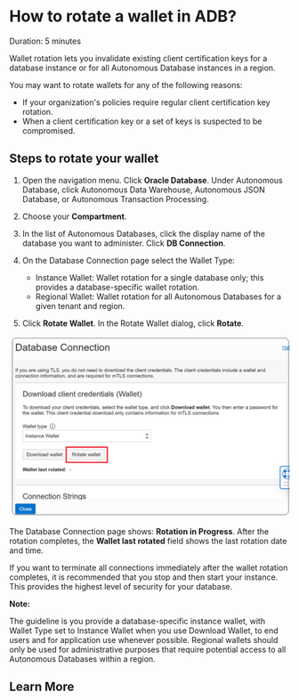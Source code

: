 # How to rotate a wallet in ADB?
Duration: 5 minutes

Wallet rotation lets you invalidate existing client certification keys for a database instance or for all Autonomous Database instances in a region.

You may want to rotate wallets for any of the following reasons:

  * If your organization's policies require regular client certification key rotation.
  * When a client certification key or a set of keys is suspected to be compromised.

## Steps to rotate your wallet
1. Open the navigation menu. Click **Oracle Database**. Under Autonomous Database, click Autonomous Data Warehouse, Autonomous JSON Database, or Autonomous Transaction Processing.
2. Choose your **Compartment**.
3. In the list of Autonomous Databases, click the display name of the database you want to administer. Click **DB Connection**.
4. On the Database Connection page select the Wallet Type:

    * Instance Wallet: Wallet rotation for a single database only; this provides a database-specific wallet rotation.
    * Regional Wallet: Wallet rotation for all Autonomous Databases for a given tenant and region.
5. Click **Rotate Wallet**. In the Rotate Wallet dialog, click **Rotate**.

![Rotate Wallet](images/rotate-wallet.png "Rotate Wallet")

The Database Connection page shows: **Rotation in Progress**. After the rotation completes, the **Wallet last rotated** field shows the last rotation date and time.

If you want to terminate all connections immediately after the wallet rotation completes, it is recommended that you stop and then start your instance. This provides the highest level of security for your database.

**Note:**

The guideline is you provide a database-specific instance wallet, with Wallet Type set to Instance Wallet when you use Download Wallet, to end users and for application use whenever possible. Regional wallets should only be used for administrative purposes that require potential access to all Autonomous Databases within a region.

## Learn More
